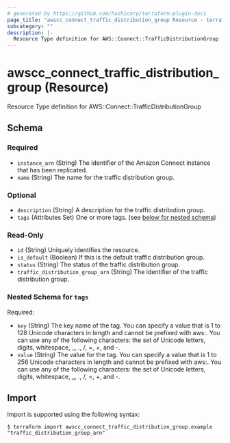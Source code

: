 ```yaml
---
# generated by https://github.com/hashicorp/terraform-plugin-docs
page_title: "awscc_connect_traffic_distribution_group Resource - terraform-provider-awscc"
subcategory: ""
description: |-
  Resource Type definition for AWS::Connect::TrafficDistributionGroup
---
```


# awscc_connect_traffic_distribution_group (Resource)

Resource Type definition for AWS::Connect::TrafficDistributionGroup



<!-- schema generated by tfplugindocs -->
## Schema

### Required

- `instance_arn` (String) The identifier of the Amazon Connect instance that has been replicated.
- `name` (String) The name for the traffic distribution group.

### Optional

- `description` (String) A description for the traffic distribution group.
- `tags` (Attributes Set) One or more tags. (see [below for nested schema](#nestedatt--tags))

### Read-Only

- `id` (String) Uniquely identifies the resource.
- `is_default` (Boolean) If this is the default traffic distribution group.
- `status` (String) The status of the traffic distribution group.
- `traffic_distribution_group_arn` (String) The identifier of the traffic distribution group.

<a id="nestedatt--tags"></a>
### Nested Schema for `tags`

Required:

- `key` (String) The key name of the tag. You can specify a value that is 1 to 128 Unicode characters in length and cannot be prefixed with aws:. You can use any of the following characters: the set of Unicode letters, digits, whitespace, _, ., /, =, +, and -.
- `value` (String) The value for the tag. You can specify a value that is 1 to 256 Unicode characters in length and cannot be prefixed with aws:. You can use any of the following characters: the set of Unicode letters, digits, whitespace, _, ., /, =, +, and -.

## Import

Import is supported using the following syntax:

```shell
$ terraform import awscc_connect_traffic_distribution_group.example "traffic_distribution_group_arn"
```

